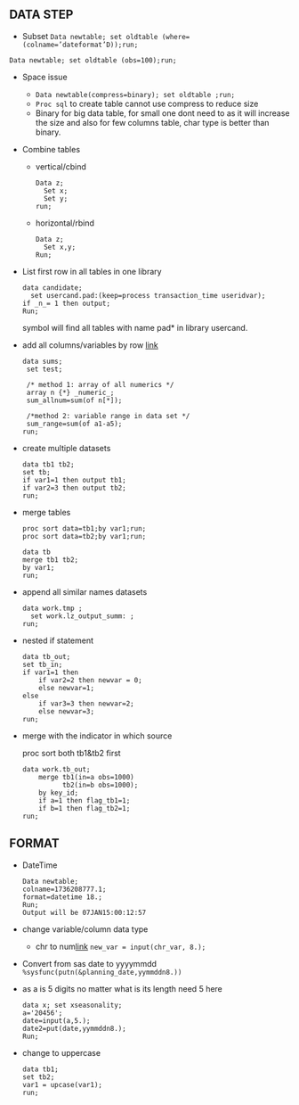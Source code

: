 ## DATA STEP
* Subset
`Data newtable; set oldtable (where=(colname=’dateformat’D));run;`

`Data newtable; set oldtable (obs=100);run;`

* Space issue
  - `Data newtable(compress=binary); set oldtable ;run;`
  - `Proc sql` to create table cannot use compress to reduce size
  - Binary for big data table, for small one dont need to as it will increase the size and also for few columns table, char type is better than binary.
* Combine tables
  - vertical/cbind
    ```
    Data z;
      Set x;
      Set y;
    run;
    ```
  - horizontal/rbind
    ```
    Data z;
      Set x,y;
    Run;
    ```
* List first row in all tables in one library
  ```
  data candidate;
    set usercand.pad:(keep=process transaction_time useridvar);
  if _n_= 1 then output;
  Run;
  ```
  symbol will find all tables with name pad* in library usercand.
* add all columns/variables by row [link](https://communities.sas.com/t5/SAS-Enterprise-Guide/How-to-sum-along-row/td-p/1576)
  ```
  data sums;
   set test;

   /* method 1: array of all numerics */
   array n {*} _numeric_;
   sum_allnum=sum(of n[*]);

   /*method 2: variable range in data set */
   sum_range=sum(of a1-a5);
  run;
  ```
* create multiple datasets
  ```
  data tb1 tb2;
  set tb;
  if var1=1 then output tb1;
  if var2=3 then output tb2;
  run;
  ```
* merge tables
  ```
  proc sort data=tb1;by var1;run;
  proc sort data=tb2;by var1;run;

  data tb
  merge tb1 tb2;
  by var1;
  run;
  ```
* append all similar names datasets
  ```
  data work.tmp ;
    set work.lz_output_summ: ;
  run;
  ```
* nested if statement
  ```
  data tb_out;
  set tb_in;
  if var1=1 then
      if var2=2 then newvar = 0;
      else newvar=1;
  else
      if var3=3 then newvar=2;
      else newvar=3;
  run;
  ```
* merge with the indicator in which source
  
  proc sort both tb1&tb2 first
  ```
  data work.tb_out;
      merge tb1(in=a obs=1000)
            tb2(in=b obs=1000);
      by key_id;
      if a=1 then flag_tb1=1;
      if b=1 then flag_tb2=1;
  run;
  ```





## FORMAT
* DateTime
  ```
  Data newtable; 
  colname=1736208777.1;
  format=datetime 18.;
  Run;
  Output will be 07JAN15:00:12:57
  ```
* change variable/column data type
  - chr to num[link](http://support.sas.com/kb/24/590.html)
    `new_var = input(chr_var, 8.);`

* Convert from sas date to yyyymmdd `%sysfunc(putn(&planning_date,yymmddn8.))`
* as a is 5 digits no matter what is its length need 5 here
  ```
  data x; set xseasonality;
  a='20456';
  date=input(a,5.);     
  date2=put(date,yymmddn8.);
  Run;
  ```
* change to uppercase
  ```
  data tb1;
  set tb2;
  var1 = upcase(var1);
  run;
  ```